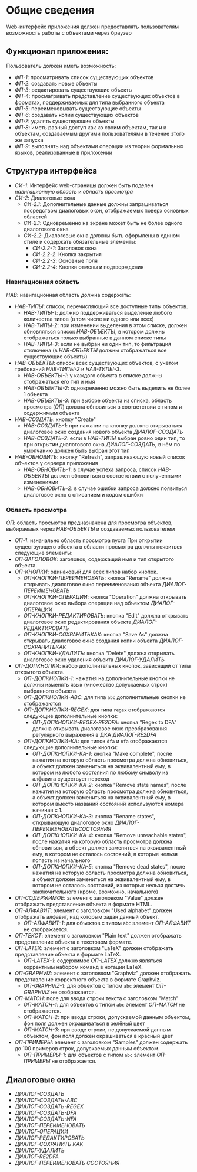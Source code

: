 # Общие сведения

Web-интерфейс приложения должен предоставлять пользователям возможность работы с объектами через браузер

## Функционал приложения:
Пользователь должен иметь возможность:
- *ФП-1*: просматривать список существующих объектов
- *ФП-2*: создавать новые объекты
- *ФП-3*: редактировать существующие объекты
- *ФП-4*: просматривать представление существующих объектов в форматах, поддерживаемых для типа выбранного объекта
- *ФП-5*: переименовывать существующие объекты
- *ФП-6*: создавать копии существующих объектов
- *ФП-7*: удалять существующие объекты
- *ФП-8*: иметь равный доступ как ко своим объектам, так и к объектам, создаваемым другими пользователями в течение этого же запуска
- *ФП-9*: выполнять над объектами операции из теории формальных языков, реализованные в приложении

## Структура интерфейса
- *СИ-1*: Интерфейс web-страницы должен быть поделен *навигационную область* и *область просмотра*
- *СИ-2*: Диалоговые окна
  - *СИ-2.1*: Дополнительные данные должны запрашиваться посредством диалоговых окон, отображаемых поверх основных областей
  - *СИ-2.1*: Одновременно на экране может быть не более одного диалогового окна
  - *СИ-2.2*: Диалоговые окна должны быть оформлены в едином стиле и содержать обязательные элементы:
    - *СИ-2.2-1*: Заголовок окна
    - *СИ-2.2-2*: Кнопка закрытия
    - *СИ-2.2-3*: Основные поля
    - *СИ-2.2-4*: Кнопки отмены и подтверждения

### Навигационная область
*НАВ*: навигационная область должна содержать:
- *НАВ-ТИПЫ*: список, перечисляющий все доступные типы объектов.
  - *НАВ-ТИПЫ-1*: должно поддерживаться выделение любого количества типов (в том числе ни одного или всех)
  - *НАВ-ТИПЫ-2*: при изменении выделения в этом списке, должен обновляться список *НАВ-ОБЪЕКТЫ*, в котором должны отображаться только выбранные в данном списке типы
  - *НАВ-ТИПЫ-3*: если не выбран ни один тип, то фильтрация отключена (в *НАВ-ОБЪЕКТЫ* должны отображаться все существующие объекты)
- *НАВ-ОБЪЕКТЫ*: список всех существующих объектов, с учётом требований *НАВ-ТИПЫ-2* и *НАВ-ТИПЫ-3*.
  - *НАВ-ОБЪЕКТЫ-1*: у каждого объекта в списке должны отображаться его тип и имя
  - *НАВ-ОБЪЕКТЫ-2*: одновременно можно быть выделить не более 1 объекта
  - *НАВ-ОБЪЕКТЫ-3*: при выборе объекта из списка, область просмотра (*ОП*) должна обновиться в соответствии с типом и содержимым объекта
- *НАВ-СОЗДАТЬ*: кнопку "Create"
  - *НАВ-СОЗДАТЬ-1*: при нажатии на кнопку должно открываться диалоговое окно создания нового объекта *ДИАЛОГ-СОЗДАТЬ*
  - *НАВ-СОЗДАТЬ-2*: если в *НАВ-ТИПЫ* выбран ровно один тип, то при открытии диалогового окна *ДИАЛОГ-СОЗДАТЬ*, в нём по умолчанию должен быть выбран этот тип
- *НАВ-ОБНОВИТЬ*: кнопку "Refresh", запрашивающую новый список объектов у сервера приложения
  - *НАВ-ОБНОВИТЬ-1*: в случае успеха запроса, список *НАВ-ОБЪЕКТЫ* должен обновиться в соответствии с полученными изменениями
  - *НАВ-ОБНОВИТЬ-2*: в случае ошибки запроса должно появиться диалоговое окно с описанием и кодом ошибки

### Область просмотра
*ОП*: область просмотра предназначена для просмотра объектов, выбираемых через *НАВ-ОБЪЕКТЫ* и создаваемых пользователем
- *ОП-1*: изначально область просмотра пуста
При открытии существующего объекта в области просмотра должны появиться следующие элементы:
- *ОП-ЗАГОЛОВОК*: заголовок, содержащий имя и тип открытого объекта.
- *ОП-КНОПКИ*: одинаковый для всех типов набор кнопок.
  - *ОП-КНОПКИ-ПЕРЕИМЕНОВАТЬ*: кнопка "Rename" должна открывать диалоговое окно переименования объекта *ДИАЛОГ-ПЕРЕИМЕНОВАТЬ*
  - *ОП-КНОПКИ-ОПЕРАЦИИ*: кнопка "Operation" должна открывать диалоговое окно выбора операции над объектом *ДИАЛОГ-ОПЕРАЦИИ*
  - *ОП-КНОПКИ-РЕДАКТИРОВАТЬ*: кнопка "Edit" должна открывать диалоговое окно редактирования объекта *ДИАЛОГ-РЕДАКТИРОВАТЬ*
  - *ОП-КНОПКИ-СОХРАНИТЬКАК*: кнопка "Save As" должна открывать диалоговое окно создания копии объекта *ДИАЛОГ-СОХРАНИТЬКАК*
  - *ОП-КНОПКИ-УДАЛИТЬ*: кнопка "Delete" должна открывать диалоговое окно удаления объекта *ДИАЛОГ-УДАЛИТЬ*
- *ОП-ДОПКНОПКИ*: набор дополнительных кнопок, зависящий от типа открытого объекта.
  - *ОП-ДОПКНОПКИ-1*: нажатия на дополнительные кнопки не должны изменять язык (множество допускаемых строк) выбранного объекта 
  - *ОП-ДОПКНОПКИ-ABC*: для типа `abc` дополнительные кнопки не отображаются
  - *ОП-ДОПКНОПКИ-REGEX*: для типа `regex` отображаются следующие дополнительные кнопки:
    - *ОП-ДОПКНОПКИ-REGEX-RE2DFA*: кнопка "Regex to DFA" должна открывать диалоговое окно преобразования регулярного выражения в ДКА *ДИАЛОГ-RE2DFA*
  - *ОП-ДОПКНОПКИ-КА*: для типов `dfa` и `nfa` отображаются следующие дополнительные кнопки:
    - *ОП-ДОПКНОПКИ-КА-1*: кнопка "Make complete", после нажатия на которую область просмотра должна обновиться, а объект должен замениться на эквивалентный ему, в котором из любого состояния по любому символу из алфавита существует переход
    - *ОП-ДОПКНОПКИ-КА-2*: кнопка "Remove state names", после нажатия на которую область просмотра должна обновиться, а объект должен замениться на эквивалентный ему, в котором вместо названий состояний используются номера начиная с 1.
    - *ОП-ДОПКНОПКИ-КА-3*: кнопка "Rename states", открывающую диалоговое окно *ДИАЛОГ-ПЕРЕИМЕНОВАТЬСОСТОЯНИЯ*
    - *ОП-ДОПКНОПКИ-КА-4*: кнопка "Remove unreachable states", после нажатия на которую область просмотра должна обновиться, а объект должен замениться на эквивалентный ему, в котором не осталось состояний, в которые нельзя попасть из начального
    - *ОП-ДОПКНОПКИ-КА-5*: кнопка "Remove dead states", после нажатия на которую область просмотра должна обновиться, а объект должен замениться на эквивалентный ему, в котором не осталось состояний, из которых нельзя достичь заключительного (кроме, возможно, начального)
- *ОП-СОДЕРЖИМОЕ*: элемент с заголовком "Value" должен отображать представление объекта в формате HTML.
- *ОП-АЛФАВИТ*: элемент с заголовком "Used alphabet" должен отображать алфавит, над которым задан данный объект.
  - *ОП-АЛФАВИТ-1*: для объектов с типом `abc` элемент *ОП-АЛФАВИТ* не отображается.
- *ОП-ТЕКСТ*: элемент с заголовком "Plain text" должен отображать представление объекта в текстовом формате.
- *ОП-LATEX*: элемент с заголовком "LaTeX" должен отображать представление объекта в формате LaTeX.
  - *ОП-LATEX-1*: содержимое *ОП-LATEX* должно являться корректным набором команд в нотации LaTeX.
- *ОП-GRAPHVIZ*: элемент с заголовком "Graphviz" должен отображать представление корректного объекта в формате Graphviz.
  - *ОП-GRAPHVIZ-1*: для объектов с типом `abc` элемент *ОП-GRAPHVIZ* не отображается.
- *ОП-MATCH*: поле для ввода строки текста с заголовком "Match"
  - *ОП-MATCH-1*: для объектов с типом `abc` элемент *ОП-MATCH* не отображается.
  - *ОП-MATCH-2*: при вводе строки, допускаемой данным объектом, фон поля должен окрашиваться в зелёный цвет
  - *ОП-MATCH-3*: при вводе строки, не допускаемой данным объектом, фон поля должен окрашиваться в красный цвет
- *ОП-ПРИМЕРЫ*: элемент с заголовком "Samples" должен содержать до 100 примеров строк, допускаемых данным объектом.
  - *ОП-ПРИМЕРЫ-1*: для объектов с типом `abc` элемент *ОП-ПРИМЕРЫ* не отображается.

## Диалоговые окна
- *ДИАЛОГ-СОЗДАТЬ*
- *ДИАЛОГ-СОЗДАТЬ-ABC*
- *ДИАЛОГ-СОЗДАТЬ-REGEX*
- *ДИАЛОГ-СОЗДАТЬ-DFA*
- *ДИАЛОГ-СОЗДАТЬ-NFA*
- *ДИАЛОГ-ПЕРЕИМЕНОВАТЬ*
- *ДИАЛОГ-ОПЕРАЦИИ*
- *ДИАЛОГ-РЕДАКТИРОВАТЬ*
- *ДИАЛОГ-СОХРАНИТЬ КАК*
- *ДИАЛОГ-УДАЛИТЬ*
- *ДИАЛОГ-RE2DFA*
- *ДИАЛОГ-ПЕРЕИМЕНОВАТЬ СОСТОЯНИЯ*
